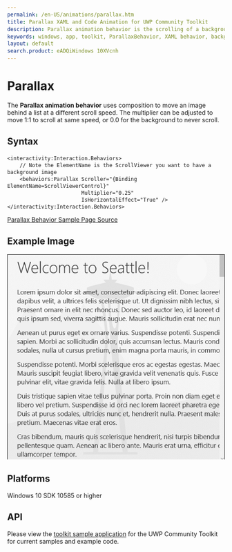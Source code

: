 ```yaml
---
permalink: /en-US/animations/parallax.htm
title: Parallax XAML and Code Animation for UWP Community Toolkit
description: Parallax animation behavior is the scrolling of a background image behind a scrollview at a different rate than the list itself scrolls
keywords: windows, app, toolkit, ParallaxBehavior, XAML behavior, background image, custom scrolling behavior, animation behavior
layout: default
search.product: eADQiWindows 10XVcnh
---
```


# Parallax
The **Parallax animation behavior** uses composition to move an image behind a list at a different scroll speed. The multiplier can be adjusted to move 1:1 to scroll at same speed, or 0.0 for the background to never scroll.

## Syntax
```xaml
<interactivity:Interaction.Behaviors>
	// Note the ElementName is the ScrollViewer you want to have a background image
    <behaviors:Parallax Scroller="{Binding ElementName=ScrollViewerControl}"
                        Multiplier="0.25"
                        IsHorizontalEffect="True" />
</interactivity:Interaction.Behaviors>
```

[Parallax Behavior Sample Page Source](https://github.com/Microsoft/UWPCommunityToolkit/tree/master/Microsoft.Toolkit.Uwp.SampleApp/SamplePages/Parallax)

## Example Image
![Parallax Behavior animation](/resources/images/Animations-Parallax.gif "Parallax Behavior")

## Platforms

Windows 10 SDK 10585 or higher

## API

Please view the [toolkit sample application](https://github.com/Microsoft/UWPCommunityToolkit/tree/master/Microsoft.Toolkit.Uwp.SampleApp) for the UWP Community Toolkit for current samples and example code.
